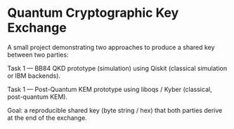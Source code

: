 # Quantum Cryptographic Key Exchange

A small project demonstrating two approaches to produce a shared key between two parties:

Task 1 — BB84 QKD prototype (simulation) using Qiskit (classical simulation or IBM backends).

Task 1 — Post-Quantum KEM prototype using liboqs / Kyber (classical, post-quantum KEM).

Goal: a reproducible shared key (byte string / hex) that both parties derive at the end of the exchange.
